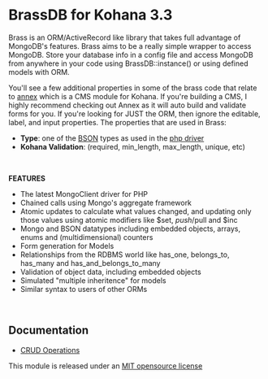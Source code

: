 # BrassDB for Kohana 3.3
Brass is an ORM/ActiveRecord like library that takes full advantage of MongoDB's features. Brass aims to be a really simple wrapper to access MongoDB. Store your database info in a config file and access MongoDB from anywhere in your code using BrassDB::instance() or using defined models with ORM.

You'll see a few additional properties in some of the brass code that relate to [annex](https://github.com/thinkclay/KO3-Annex) which is a CMS module for Kohana. If you're building a CMS, I highly recommend checking out Annex as it will auto build and validate forms for you. If you're looking for JUST the ORM, then ignore the editable, label, and input properties. The properties that are used in Brass:

* **Type**: one of the [BSON](http://bsonspec.org/) types as used in the [php driver](http://us2.php.net/manual/en/mongo.types.php)
* **Kohana Validation**: (required, min_length, max_length, unique, etc)

<br />

**FEATURES**
* The latest MongoClient driver for PHP
* Chained calls using Mongo's aggregate framework
* Atomic updates to calculate what values changed, and updating only those values using atomic modifiers like $set, $push/$pull and $inc
* Mongo and BSON datatypes including embedded objects, arrays, enums and (multidimensional) counters
* Form generation for Models
* Relationships from the RDBMS world like has_one, belongs_to, has_many and has_and_belongs_to_many
* Validation of object data, including embedded objects
* Simulated "multiple inheritence" for models
* Similar syntax to users of other ORMs


<br />

## Documentation

* [CRUD Operations](https://github.com/thinkclay/KO3-Brass/wiki/CRUD-Operations)


This module is released under an [MIT opensource license](http://opensource.org/licenses/MIT)
